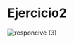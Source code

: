 # Ejercicio2

![responcive (3)](https://user-images.githubusercontent.com/67648870/134584627-20cae680-93be-4774-be40-78ebc3bcdf14.png)
